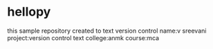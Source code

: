 # hellopy
this sample repository created to text version control
name:v sreevani
project:version control text
college:anmk
course:mca
